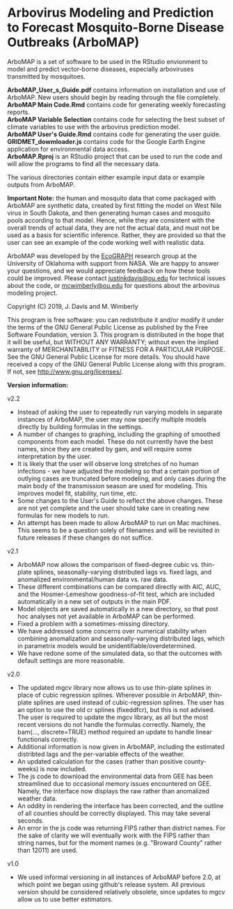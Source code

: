 # Arbovirus Modeling and Prediction to Forecast Mosquito-Borne Disease Outbreaks (ArboMAP)

ArboMAP is a set of software to be used in the RStudio envionment to model and predict vector-borne diseases, especially arboviruses transmitted by mosquitoes. 

**ArboMAP_User_s_Guide.pdf** contains information on installation and use of ArboMAP. New users should begin by reading through the file completely.  
**ArboMAP Main Code.Rmd** contains code for generating weekly forecasting reports.  
**ArboMAP Variable Selection** contains code for selecting the best subset of climate variables to use with the arbovirus prediction model.  
**ArboMAP User's Guide.Rmd** contains code for generating the user guide.  
**GRIDMET_dowmloader.js** contains code for the Google Earth Engine application for environmental data access.  
**ArboMAP.Rproj** is an RStudio project that can be used to run the code and will allow the programs to find all the necessary data.

The various directories contain either example input data or example outputs from ArboMAP.

**Important Note:** the human and mosquito data that come packaged with ArboMAP are synthetic data, created by
first fitting the model on West Nile virus in South Dakota, and then generating human cases and
mosquito pools according to that model. Hence, while they are consistent with the overall trends
of actual data, they are not the actual data, and must not be used as a basis for scientific inference. Rather,
they are provided so that the user can see an example of the code working well with realistic data.

ArboMAP was developed by the [EcoGRAPH](http://ecograph.net) research group at the University of Oklahoma with support from NASA. We are happy to answer your questions, and we would appreciate feedback on how these tools could be improved. Please contact justinkdavis@ou.edu for technical issues about the code, or mcwimberly@ou.edu for questions about the arbovirus modeling project.

Copyright (C) 2019, J. Davis and M. Wimberly

This program is free software: you can redistribute it and/or modify it under the terms of the GNU General Public License as
published by the Free Software Foundation, version 3. This program is distributed in the hope that it will be useful,
but WITHOUT ANY WARRANTY; without even the implied warranty of MERCHANTABILITY or FITNESS FOR A PARTICULAR PURPOSE. See the
GNU General Public License for more details. You should have received a copy of the GNU General Public License along with
this program. If not, see <http://www.gnu.org/licenses/>.

**Version information:**

v2.2

- Instead of asking the user to repeatedly run varying models in separate instances of ArboMAP, the user may now specify multiple models directly by building formulas in the settings.
- A number of changes to graphing, including the graphing of smoothed components from each model. These do not currently have the best names, since they are created by gam, and will require some interpretation by the user.
- It is likely that the user will observe long stretches of no human infections - we have adjusted the modeling so that a certain portion of outlying cases are truncated before modeling, and only cases during the main body of the transmission season are used for modeling. This improves model fit, stability, run time, etc.
- Some changes to the User's Guide to reflect the above changes. These are not yet complete and the user should take care in creating new formulas for new models to run.
- An attempt has been made to allow ArboMAP to run on Mac machines. This seems to be a question solely of filenames and will be revisited in future releases if these changes do not suffice.

v2.1

- ArboMAP now allows the comparison of fixed-degree cubic vs. thin-plate splines, seasonally-varying distributed lags vs. fixed lags, and anomalized environmental/human data vs. raw data.
- These different combinations can be compared directly with AIC, AUC, and the Hosmer-Lemeshow goodness-of-fit test, which are included automatically in a new set of outputs in the main PDF.
- Model objects are saved automatically in a new directory, so that post hoc analyses not yet available in ArboMAP can be performed.
- Fixed a problem with a sometimes-missing directory.
- We have addressed some concerns over numerical stability when combining anomalization and seasonally-varying distributed lags, which in parametrix models would be unidentifiable/overdetermined.
- We have redone some of the simulated data, so that the outcomes with default settings are more reasonable.

v2.0

- The updated mgcv library now allows us to use thin-plate splines in place of cubic regression splines. Wherever possible in ArboMAP, thin-plate splines are used instead of cubic-regression splines. The user has an option to use the old cr splines (fixeddfcr), but this is not advised. The user is required to update the mgcv library, as all but the most recent versions do not handle the formulas correctly. Namely, the bam(..., discrete=TRUE) method required an update to handle linear functionals correctly.
- Additional information is now given in ArboMAP, including the estimated distribted lags and the per-variable effects of the weather.
- An updated calculation for the cases (rather than positive county-weeks) is now included.
- The js code to download the environmental data from GEE has been streamlined due to occasional memory issues encountered on GEE. Namely, the interface now displays the raw rather than anomalized weather data.
- An oddity in rendering the interface has been corrected, and the outline of all counties should be correctly displayed. This may take several seconds.
- An error in the js code was returning FIPS rather than district names. For the sake of clarity we will eventually work with the FIPS rather than string names, but for the moment names (e.g. "Broward County" rather than 12011) are used.

v1.0 

- We used informal versioning in all instances of ArboMAP before 2.0, at which point we began using github's release system. All previous version should be considered relatively obsolete, since updates to mgcv allow us to use better estimators.
